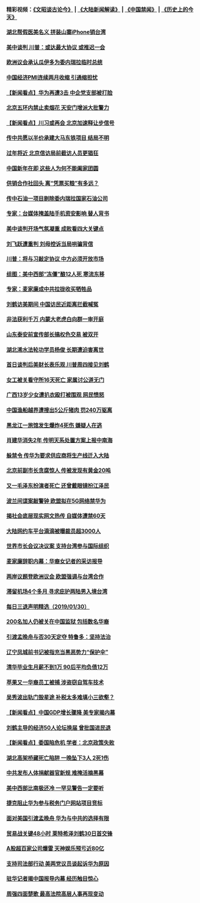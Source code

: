 #### 精彩视频：[《文昭谈古论今》](https://github.com/gfw-breaker/wenzhao) | [《大陆新闻解读》](https://github.com/gfw-breaker/ntdtv-comedy) | [《中国禁闻》](https://github.com/gfw-breaker/ntdtv-news) | [《历史上的今天》](https://github.com/gfw-breaker/today-in-history) 

#### [湖北帮假医美名义 拼装山寨iPhone销台湾](../pages/nsc413/n11013042.md?t=01312131) 

#### [美中谈判 川普：或达最大协议 或推迟一会](../pages/nsc413/n11016270.md?t=01312131) 

#### [欧洲议会承认瓜伊多为委内瑞拉临时总统](../pages/nsc413/n11016267.md?t=01312131) 

#### [中国经济PMI连续两月收缩 引通缩担忧](../pages/nsc413/n11016144.md?t=01312131) 

#### [【新闻看点】华为再遭3击 中企党支部被打脸](../pages/nsc413/n11016110.md?t=01312131) 

#### [北京五环内禁止卖烟花 天安门增派大批警力](../pages/nsc413/n11015976.md?t=01312131) 

#### [【新闻看点】川习或再会 北京加速释让步信号](../pages/nsc413/n11016108.md?t=01312131) 

#### [传中共愿以半价承建大马东铁项目 结局不明](../pages/nsc413/n11016154.md?t=01312131) 

#### [过年将近 北京信访局前截访人员更猖狂](../pages/nsc413/n11015942.md?t=01312131) 

#### [中国新年在即 这些人为何不能阖家团圆](../pages/nsc413/n11015968.md?t=01312131) 

#### [供销合作社回头 离“凭票买粮”有多远？](../pages/nsc413/n11016023.md?t=01312131) 

#### [传中石油一项目剔除委内瑞拉国家石油公司](../pages/nsc413/n11015982.md?t=01312131) 

#### [专家：台媒体掩盖陆手机资安影响 替人背书](../pages/nsc413/n11015566.md?t=01312131) 

#### [美中谈判开场气氛凝重 成败看四大关键点](../pages/nsc413/n11015922.md?t=01312131) 

#### [刘飞跃遭重判 刘母控诉当局哄骗背信](../pages/nsc413/n11016039.md?t=01312131) 

#### [川普：将与习敲定协议 中方必须开放市场](../pages/nsc413/n11015814.md?t=01312131) 


#### [组图：美中西部“冻僵”酿12人死 寒流东移](../pages/nsc413/n11015675.md?t=01312131) 

#### [专家：麦家廉成中共拉拢收买牺牲品](../pages/nsc413/n11015797.md?t=01312131) 

#### [刘鹤访美期间 中国访民近距离拦截喊冤](../pages/nsc413/n11015153.md?t=01312131) 

#### [非法获利千万 内蒙大老虎白向群一审开庭](../pages/nsc413/n11015220.md?t=01312131) 

#### [山东泰安前宣传部长搞权色交易 被双开](../pages/nsc413/n11015302.md?t=01312131) 

#### [湖北浠水法轮功学员杨俊 长期遭迫害离世](../pages/nsc413/n11015318.md?t=01312131) 

#### [首日谈判后美财长表乐观 川普周四接见刘鹤](../pages/nsc413/n11015436.md?t=01312131) 

#### [女工被关看守所16天死亡 家属讨公道无门](../pages/nsc413/n11012943.md?t=01312131) 

#### [广西13岁少女遭扒衣殴打被围观 网民愤怒](../pages/nsc413/n11015143.md?t=01312131) 

#### [中国渔船越界遭搜出5公斤猪肉 罚240万驱离](../pages/nsc413/n11015212.md?t=01312131) 

#### [黑龙江一旅馆发生爆炸4死伤 嫌疑人在逃](../pages/nsc413/n11014631.md?t=01312131) 

#### [肖建华消失2年 传明天系处置方案上报中南海](../pages/nsc413/n11014867.md?t=01312131) 

#### [躲禁令 传华为要求供应商将生产线迁入大陆](../pages/nsc413/n11014326.md?t=01312131) 

#### [北京前副市长贪腐惊人 传被发现有黄金20吨](../pages/nsc413/n11014427.md?t=01312131) 

#### [又一毛泽东扮演者死亡 还曾戴眼镜扮江泽民](../pages/nsc413/n11014345.md?t=01312131) 

#### [波兰间谍案敲警钟 欧盟拟在5G网络禁华为](../pages/nsc413/n11013814.md?t=01312131) 

#### [揭社会底层现实网文热传 自媒体遭禁60天](../pages/nsc413/n11014378.md?t=01312131) 

#### [大陆网约车平台滴滴被曝裁员超3000人](../pages/nsc413/n11013996.md?t=01312131) 

#### [世界市长会议决议案 支持台湾参与国际组织](../pages/nsc413/n11014220.md?t=01312131) 

#### [麦家廉辞职内幕：华裔女记者的采访报导](../pages/nsc413/n11013944.md?t=01312131) 

#### [两岸议题登欧洲议会 欧盟强调与台湾合作](../pages/nsc413/n11014172.md?t=01312131) 

#### [滞留机场4个多月 寻求庇护两陆男入境台湾](../pages/nsc413/n11014094.md?t=01312131) 

#### [每日三退声明精选（2019/01/30）](../pages/nsc413/n11014189.md?t=01312131) 

#### [200名加人仍被关在中国监狱 包括数名华裔](../pages/nsc413/n11013981.md?t=01312131) 

#### [引渡孟晚舟与否30天定夺 特鲁多：坚持法治](../pages/nsc413/n11013721.md?t=01312131) 

#### [辽宁凤城前书记被指充当黑恶势力“保护伞”](../pages/nsc413/n11011913.md?t=01312131) 

#### [清华毕业生月薪不到1万 90后平均负债12万](../pages/nsc413/n11013695.md?t=01312131) 

#### [苹果又一华裔员工被捕 涉盗窃自驾车技术](../pages/nsc413/n11013848.md?t=01312131) 

#### [吴秀波出轨门毁星途 补税太多难填小三欲壑？](../pages/nsc413/n11011444.md?t=01312131) 

#### [【新闻看点】中国GDP增长骤降 美专家揭内幕](../pages/nsc413/n11013286.md?t=01312131) 

#### [刘鹤主导的经济50人论坛换届 曾批国进民退](../pages/nsc413/n11013724.md?t=01312131) 

#### [【新闻看点】委国陷危机 学者：北京政策失败](../pages/nsc413/n11013287.md?t=01312131) 

#### [湖北高架桥藏死亡陷阱 一晚坠下3人 2死1伤](../pages/nsc413/n11013368.md?t=01312131) 

#### [中共发布人体捐献器官新规 难掩活摘黑幕](../pages/nsc413/n11013443.md?t=01312131) 

#### [美中西部比南极还冷 一罕见警告一定要听](../pages/nsc413/n11013490.md?t=01312131) 

#### [捷克阻止华为参与税务门户网站项目竞标](../pages/nsc413/n11013525.md?t=01312131) 

#### [面对美国引渡孟晚舟 华为与中共的选择有限](../pages/nsc413/n11013273.md?t=01312131) 

#### [贸易战关键48小时 莱特希泽刘鹤30日首交锋](../pages/nsc413/n11013347.md?t=01312131) 

#### [A股超百家公司爆雷 天神娱乐预亏近80亿](../pages/nsc413/n11013307.md?t=01312131) 

#### [支持司法部行动 美两党议员谈起诉华为原因](../pages/nsc413/n11013467.md?t=01312131) 

#### [驻华记者揭中国报导内幕 经历触目惊心](../pages/nsc413/n11013118.md?t=01312131) 

#### [周强四面楚歌 最高法院高层人事再现变动](../pages/nsc413/n11013230.md?t=01312131) 



